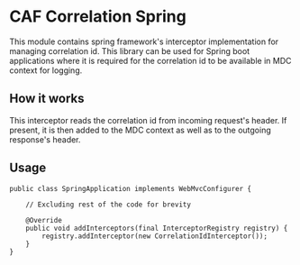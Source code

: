 # CAF Correlation Spring
This module contains spring framework's interceptor implementation for managing correlation id. This library can be used for Spring boot applications where it is required for the  correlation id to be available in MDC context for logging.

## How it works
This interceptor reads the correlation id from incoming request's header. If present, it is then added to the MDC context as well as to the outgoing response's header.

## Usage

```
public class SpringApplication implements WebMvcConfigurer {
    
    // Excluding rest of the code for brevity 

    @Override
    public void addInterceptors(final InterceptorRegistry registry) {
        registry.addInterceptor(new CorrelationIdInterceptor());
    }
}
```